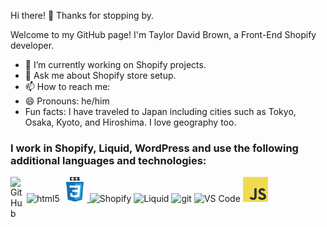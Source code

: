 Hi there! 👋 Thanks for stopping by. 

Welcome to my GitHub page!
I'm Taylor David Brown, a Front-End Shopify developer. 

- 🔭 I’m currently working on Shopify projects.
- 💬 Ask me about Shopify store setup. 
- 📫 How to reach me: 
- 😄 Pronouns: he/him
- Fun facts: I have traveled to Japan including cities such as Tokyo, Osaka, Kyoto, and Hiroshima. I love geography too. 

<h3>I work in Shopify, Liquid, WordPress and use the following additional languages and technologies:</h3>


<img alt="html5" src="https://img.shields.io/badge/-HTML5-E34F26?style=flat-square&logo=html5&logoColor=white" />
<a href="https://www.w3schools.com/css/" target="_blank"> <img src="https://raw.githubusercontent.com/devicons/devicon/master/icons/css3/css3-original-wordmark.svg" alt="css3" width="40" height="40"/> </a>

 <img alt="Shopify" title="Shopify" width="80px" src="https://logos-download.com/wp-content/uploads/2016/10/Shopify_logo_icon.png"/>

 
 <img alt="Liquid" title="Liquid" width="100px" src="https://cdn.shopify.com/s/files/1/0533/2089/files/Shopify-liquid.jpg?v=1585598279"/>


<img alt="git" src="https://img.shields.io/badge/-Git-F05032?style=flat-square&logo=git&logoColor=white" />

<img align="left" alt="GitHub" width="26px" src="https://user-images.githubusercontent.com/3369400/139448065-39a229ba-4b06-434b-bc67-616e2ed80c8f.png" />

<img title="VS Code" alt="VS Code" width="40px" src="https://img.icons8.com/fluent/48/000000/visual-studio-code-2019.png"/>

<img alt="JS" title="JavaScript" width="40px" src="https://raw.githubusercontent.com/github/explore/master/topics/javascript/javascript.png"/>

<br></br>

<!-- Insert my calendly link -->
<!-- <a href="" target="_blank"><img width="498" alt="meet_link" src="https://user-images.githubusercontent.com/15426564/144297439-f530f383-e73e-41e0-9914-a9b7d3f432e5.png"></a> -->
